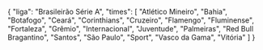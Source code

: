 {
  "liga": "Brasileirão Série A",
  "times": [
    "Atlético Mineiro",
    "Bahia",
    "Botafogo",
    "Ceará",
    "Corinthians",
    "Cruzeiro",
    "Flamengo",
    "Fluminense",
    "Fortaleza",
    "Grêmio",
    "Internacional",
    "Juventude",
    "Palmeiras",
    "Red Bull Bragantino",
    "Santos",
    "São Paulo",
    "Sport",
    "Vasco da Gama",
    "Vitória"
  ]
}
